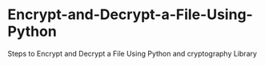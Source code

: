 # Encrypt-and-Decrypt-a-File-Using-Python
Steps to Encrypt and Decrypt a File Using Python and cryptography Library

